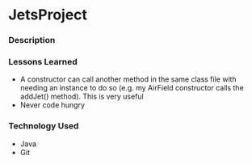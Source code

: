 # JetsProject

### Description

### Lessons Learned
- A constructor can call another method in the same class file with needing an instance to do so (e.g. my AirField constructor calls the addJet() method). This is very useful
- Never code hungry

### Technology Used
- Java
- Git